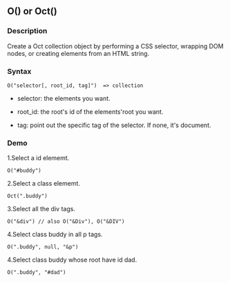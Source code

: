 ## O() or Oct()

### Description

Create a Oct collection object by performing a CSS selector, wrapping DOM nodes, or creating elements from an HTML string.

### Syntax
	O("selector[, root_id, tag]")  => collection

- selector: the elements you want.

- root_id: the root's id of the elements'root you want.

- tag: point out the specific tag of the selector. If none, it's document.

### Demo

1.Select a id elememt.

	O("#buddy")


2.Select a class elememt.

	Oct(".buddy")

3.Select all the div tags.

	O("&div") // also O("&Div"), O("&DIV")

4.Select class buddy in all p tags.

	O(".buddy", null, "&p")

4.Select class buddy whose root have id dad.

	O(".buddy", "#dad")